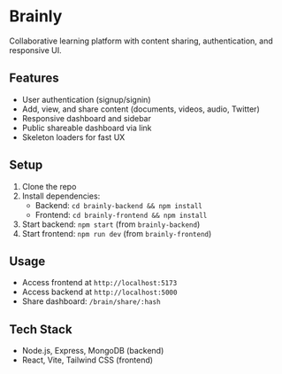 # Brainly

Collaborative learning platform with content sharing, authentication, and responsive UI.

## Features
- User authentication (signup/signin)
- Add, view, and share content (documents, videos, audio, Twitter)
- Responsive dashboard and sidebar
- Public shareable dashboard via link
- Skeleton loaders for fast UX

## Setup
1. Clone the repo
2. Install dependencies:
   - Backend: `cd brainly-backend && npm install`
   - Frontend: `cd brainly-frontend && npm install`
3. Start backend: `npm start` (from `brainly-backend`)
4. Start frontend: `npm run dev` (from `brainly-frontend`)

## Usage
- Access frontend at `http://localhost:5173`
- Access backend at `http://localhost:5000`
- Share dashboard: `/brain/share/:hash`

## Tech Stack
- Node.js, Express, MongoDB (backend)
- React, Vite, Tailwind CSS (frontend)